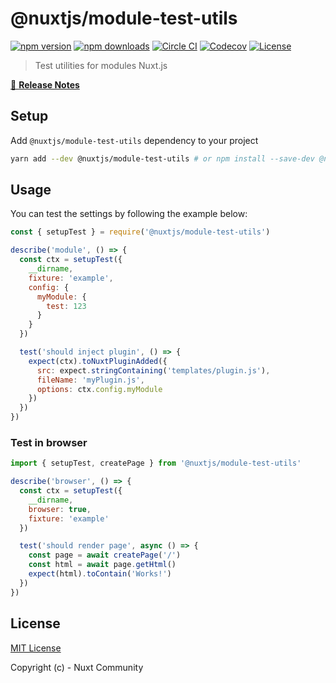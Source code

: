 # @nuxtjs/module-test-utils

[![npm version][npm-version-src]][npm-version-href]
[![npm downloads][npm-downloads-src]][npm-downloads-href]
[![Circle CI][circle-ci-src]][circle-ci-href]
[![Codecov][codecov-src]][codecov-href]
[![License][license-src]][license-href]

> Test utilities for modules Nuxt.js

[📖 **Release Notes**](./CHANGELOG.md)

## Setup

Add `@nuxtjs/module-test-utils` dependency to your project

```bash
yarn add --dev @nuxtjs/module-test-utils # or npm install --save-dev @nuxtjs/module-test-utils
```

## Usage

You can test the settings by following the example below:

```js
const { setupTest } = require('@nuxtjs/module-test-utils')

describe('module', () => {
  const ctx = setupTest({
    __dirname,
    fixture: 'example',
    config: {
      myModule: {
        test: 123
      }
    }
  })

  test('should inject plugin', () => {
    expect(ctx).toNuxtPluginAdded({
      src: expect.stringContaining('templates/plugin.js'),
      fileName: 'myPlugin.js',
      options: ctx.config.myModule
    })
  })
})
```

### Test in browser

```js
import { setupTest, createPage } from '@nuxtjs/module-test-utils'

describe('browser', () => {
  const ctx = setupTest({
    __dirname,
    browser: true,
    fixture: 'example'
  })

  test('should render page', async () => {
    const page = await createPage('/')
    const html = await page.getHtml()
    expect(html).toContain('Works!')
  })
})
```

## License

[MIT License](./LICENSE)

Copyright (c) - Nuxt Community

<!-- Badges -->
[npm-version-src]: https://img.shields.io/npm/v/@nuxtjs/module-test-utils/latest.svg?style=flat-square
[npm-version-href]: https://npmjs.com/package/@nuxtjs/module-test-utils

[npm-downloads-src]: https://img.shields.io/npm/dt/@nuxtjs/module-test-utils.svg?style=flat-square
[npm-downloads-href]: https://npmjs.com/package/@nuxtjs/module-test-utils

[circle-ci-src]: https://img.shields.io/circleci/project/github/nuxt-community/module-test-utils.svg?style=flat-square
[circle-ci-href]: https://circleci.com/gh/nuxt-community/module-test-utils

[codecov-src]: https://img.shields.io/codecov/c/github/nuxt-community/module-test-utils.svg?style=flat-square
[codecov-href]: https://codecov.io/gh/nuxt-community/module-test-utils

[license-src]: https://img.shields.io/npm/l/@nuxtjs/module-test-utils.svg?style=flat-square
[license-href]: https://npmjs.com/package/@nuxtjs/module-test-utils
